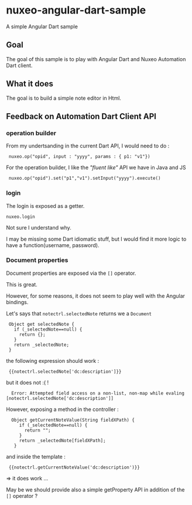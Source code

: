 nuxeo-angular-dart-sample
=========================

A simple Angular Dart sample

## Goal

The goal of this sample is to play with Angular Dart and Nuxeo Automation Dart client.

## What it does

The goal is to build a simple note editor in Html.

## Feedback on Automation Dart Client API

### operation builder

From my undertsanding in the current Dart API, I would need to do : 

     nuxeo.op("opid", input : "yyyy", params : { p1: "v1"})


For the operation builder, I like the *"fluent like"* API we have in Java and JS

     nuxeo.op("opid").set("p1","v1").setInput("yyyy").execute()


### login

The login is exposed as a getter.

    nuxeo.login

Not sure I understand why.

I may be missing some Dart idiomatic stuff, but I would find it more logic to have a function(username, password).

### Document properties

Document properties are exposed via the `[]` operator.

This is great.

However, for some reasons, it does not seem to play well with the Angular bindings.

Let's says that `notectrl.selectedNote` returns we a `Document` 

     Object get selectedNote {
       if (_selectedNote==null) {
         return {};
       }
       return _selectedNote;
     }

the following expression should work : 

     {{notectrl.selectedNote['dc:description']}}


but it does not :( !

      Error: Attempted field access on a non-list, non-map while evaling [notectrl.selectedNote['dc:description']]

However, exposing a method in the controller :

      Object getCurrentNoteValue(String fieldXPath) {
         if (_selectedNote==null) {
           return "";
         }
         return _selectedNote[fieldXPath];
       }

and inside the template : 

     {{notectrl.getCurrentNoteValue('dc:description')}}

=> it does work ... 

May be we should provide also a simple getProperty API in addition of the `[]` operator ? 






